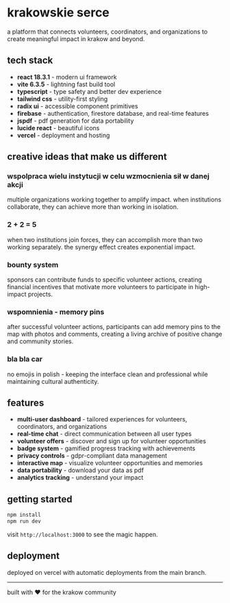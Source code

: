 # krakowskie serce

a platform that connects volunteers, coordinators, and organizations to create meaningful impact in krakow and beyond.

## tech stack

- **react 18.3.1** - modern ui framework
- **vite 6.3.5** - lightning fast build tool
- **typescript** - type safety and better dev experience
- **tailwind css** - utility-first styling
- **radix ui** - accessible component primitives
- **firebase** - authentication, firestore database, and real-time features
- **jspdf** - pdf generation for data portability
- **lucide react** - beautiful icons
- **vercel** - deployment and hosting

## creative ideas that make us different

### wspolpraca wielu instytucji w celu wzmocnienia sił w danej akcji
multiple organizations working together to amplify impact. when institutions collaborate, they can achieve more than working in isolation.

### 2 + 2 = 5
when two institutions join forces, they can accomplish more than two working separately. the synergy effect creates exponential impact.

### bounty system
sponsors can contribute funds to specific volunteer actions, creating financial incentives that motivate more volunteers to participate in high-impact projects.

### wspomnienia - memory pins
after successful volunteer actions, participants can add memory pins to the map with photos and comments, creating a living archive of positive change and community stories.

### bla bla car
no emojis in polish - keeping the interface clean and professional while maintaining cultural authenticity.

## features

- **multi-user dashboard** - tailored experiences for volunteers, coordinators, and organizations
- **real-time chat** - direct communication between all user types
- **volunteer offers** - discover and sign up for volunteer opportunities
- **badge system** - gamified progress tracking with achievements
- **privacy controls** - gdpr-compliant data management
- **interactive map** - visualize volunteer opportunities and memories
- **data portability** - download your data as pdf
- **analytics tracking** - understand your impact

## getting started

```bash
npm install
npm run dev
```

visit `http://localhost:3000` to see the magic happen.

## deployment

deployed on vercel with automatic deployments from the main branch.

---

built with ❤️ for the krakow community